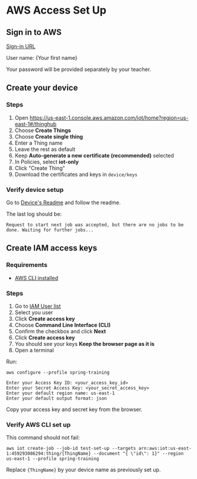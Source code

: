 # AWS Access Set Up

## Sign in to AWS

[Sign-in URL](https://jeromenavez.signin.aws.amazon.com/console)

User name: {Your first name}

Your password will be provided separately by your teacher.

## Create your device

### Steps

1. Open https://us-east-1.console.aws.amazon.com/iot/home?region=us-east-1#/thinghub
1. Choose **Create Things**
1. Choose **Create single thing**
2. Enter a Thing name
3. Leave the rest as default
4. Keep **Auto-generate a new certificate (recommended)** selected
5. In Policies, select **iot-only**
6. Click "Create Thing"
7. Download the certificates and keys in `device/keys`

### Verify device setup

Go to [Device's Readme](../device/README.md) and follow the readme.

The last log should be:
```text
Request to start next job was accepted, but there are no jobs to be done. Waiting for further jobs...
```

## Create IAM access keys

### Requirements
* [AWS CLI installed](https://docs.aws.amazon.com/cli/latest/userguide/getting-started-install.html)

### Steps

1. Go to [IAM User list](https://us-east-1.console.aws.amazon.com/iam/home?region=us-east-1#/users)
2. Select you user
3. Click **Create access key**
4. Choose **Command Line Interface (CLI)**
5. Confirm the checkbox and click **Next**
6. Click **Create access key**
7. You should see your keys **Keep the browser page as it is**
8. Open a terminal

Run:
```shell
aws configure --profile spring-training

Enter your Access Key ID: <your_access_key_id>
Enter your Secret Access Key: <your_secret_access_key>
Enter your default region name: us-east-1
Enter your default output format: json
```
Copy your access key and secret key from the browser.

### Verify AWS CLI set up

This command should not fail:

```shell
aws iot create-job --job-id test-set-up --targets arn:aws:iot:us-east-1:459293086294:thing/{ThingName} --document "{ \"id\": 1}" --region us-east-1 --profile spring-training
```

Replace `{ThingName}` by your device name as previously set up.

